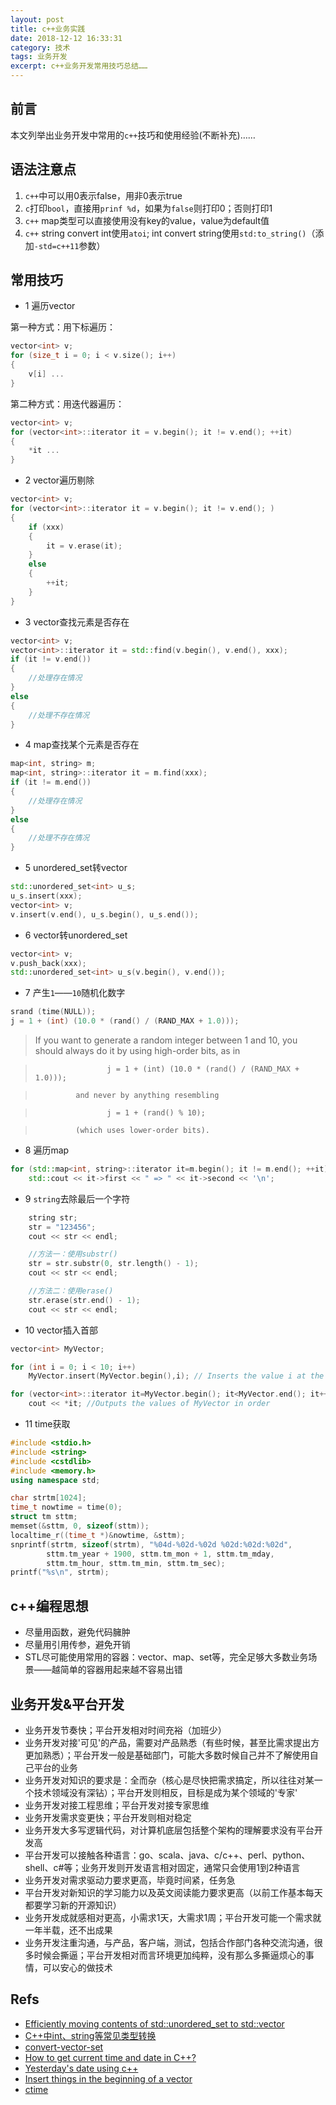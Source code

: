 ```yaml
---
layout: post
title: c++业务实践
date: 2018-12-12 16:33:31
category: 技术
tags: 业务开发
excerpt: c++业务开发常用技巧总结……
---
```


## 前言

本文列举出业务开发中常用的`c++`技巧和使用经验(不断补充)……

## 语法注意点

1. `c++`中可以用0表示false，用非0表示true
2. `c`打印`bool`，直接用`prinf %d`，如果为`false`则打印0；否则打印1
3. `c++` map类型可以直接使用没有key的value，value为default值
4. `c++` string convert int使用`atoi`; int convert string使用`std:to_string()`（添加`-std=c++11`参数）

## 常用技巧

* 1 遍历vector

第一种方式：用下标遍历：
```c++
vector<int> v;
for (size_t i = 0; i < v.size(); i++)
{
    v[i] ...
}
```

第二种方式：用迭代器遍历：
```c++
vector<int> v;
for (vector<int>::iterator it = v.begin(); it != v.end(); ++it)
{
    *it ...
}
```

* 2 vector遍历剔除

```c++
vector<int> v;
for (vector<int>::iterator it = v.begin(); it != v.end(); )
{
    if (xxx)
    {
        it = v.erase(it);
    }
    else
    {
        ++it;
    }
}
```

* 3 vector查找元素是否存在

```c++
vector<int> v;
vector<int>::iterator it = std::find(v.begin(), v.end(), xxx);
if (it != v.end())
{
    //处理存在情况
}
else
{
    //处理不存在情况
}
```

* 4 map查找某个元素是否存在

```c++
map<int, string> m;
map<int, string>::iterator it = m.find(xxx);
if (it != m.end())
{
    //处理存在情况
}
else
{
    //处理不存在情况
}
```

* 5 unordered_set转vector

```c++
std::unordered_set<int> u_s;
u_s.insert(xxx);
vector<int> v;
v.insert(v.end(), u_s.begin(), u_s.end());
```

* 6 vector转unordered_set

```c++
vector<int> v;
v.push_back(xxx);
std::unordered_set<int> u_s(v.begin(), v.end());
```

* 7 产生`1`——`10`随机化数字

```c++
srand (time(NULL));
j = 1 + (int) (10.0 * (rand() / (RAND_MAX + 1.0)));
```

> If you want to generate a random integer between 1 and 10, you should always do it by using high-order bits, as in

>                     j = 1 + (int) (10.0 * (rand() / (RAND_MAX + 1.0)));

>              and never by anything resembling

>                     j = 1 + (rand() % 10);

>              (which uses lower-order bits).

* 8 遍历map

```c++
for (std::map<int, string>::iterator it=m.begin(); it != m.end(); ++it)
    std::cout << it->first << " => " << it->second << '\n';
```

* 9 `string`去除最后一个字符

```c++
    string str;
    str = "123456";
    cout << str << endl;

    //方法一：使用substr()
    str = str.substr(0, str.length() - 1);
    cout << str << endl;

    //方法二：使用erase()
    str.erase(str.end() - 1);
    cout << str << endl;
```

* 10 vector插入首部

```c++
vector<int> MyVector;

for (int i = 0; i < 10; i++)
    MyVector.insert(MyVector.begin(),i); // Inserts the value i at the start of the array 10 times.

for (vector<int>::iterator it=MyVector.begin(); it<MyVector.end(); it++)
    cout << *it; //Outputs the values of MyVector in order 
```

* 11 time获取

```c++
#include <stdio.h>
#include <string>
#include <cstdlib>
#include <memory.h>
using namespace std;

char strtm[1024];
time_t nowtime = time(0);
struct tm sttm;
memset(&sttm, 0, sizeof(sttm));
localtime_r((time_t *)&nowtime, &sttm);
snprintf(strtm, sizeof(strtm), "%04d-%02d-%02d %02d:%02d:%02d",
        sttm.tm_year + 1900, sttm.tm_mon + 1, sttm.tm_mday,
        sttm.tm_hour, sttm.tm_min, sttm.tm_sec);
printf("%s\n", strtm);
```

## c++编程思想

* 尽量用函数，避免代码臃肿
* 尽量用引用传参，避免开销
* STL尽可能使用常用的容器：vector、map、set等，完全足够大多数业务场景——越简单的容器用起来越不容易出错

## 业务开发&平台开发

* 业务开发节奏快；平台开发相对时间充裕（加班少）
* 业务开发对接'可见'的产品，需要对产品熟悉（有些时候，甚至比需求提出方更加熟悉）；平台开发一般是基础部门，可能大多数时候自己并不了解使用自己平台的业务
* 业务开发对知识的要求是：全而杂（核心是尽快把需求搞定，所以往往对某一个技术领域没有深钻）；平台开发则相反，目标是成为某个领域的'专家'
* 业务开发对接工程思维；平台开发对接专家思维
* 业务开发需求变更快；平台开发则相对稳定
* 业务开发大多写逻辑代码，对计算机底层包括整个架构的理解要求没有平台开发高
* 平台开发可以接触各种语言：go、scala、java、c/c++、perl、python、shell、c#等；业务开发则开发语言相对固定，通常只会使用1到2种语言
* 业务开发对需求驱动力要求更高，毕竟时间紧，任务急
* 平台开发对新知识的学习能力以及英文阅读能力要求更高（以前工作基本每天都要学习新的开源知识）
* 业务开发成就感相对更高，小需求1天，大需求1周；平台开发可能一个需求就一年半载，还不出成果
* 业务开发注重沟通，与产品，客户端，测试，包括合作部门各种交流沟通，很多时候会撕逼；平台开发相对而言环境更加纯粹，没有那么多撕逼烦心的事情，可以安心的做技术

## Refs

* [Efficiently moving contents of std::unordered_set to std::vector](https://stackoverflow.com/questions/42519867/efficiently-moving-contents-of-stdunordered-set-to-stdvector)
* [C++中int、string等常见类型转换](https://www.cnblogs.com/gaobw/p/7070622.html)
* [convert-vector-set](https://www.techiedelight.com/convert-vector-set-cpp/)
* [How to get current time and date in C++?](https://stackoverflow.com/questions/997946/how-to-get-current-time-and-date-in-c)
* [Yesterday's date using c++](https://www.daniweb.com/programming/software-development/threads/506043/yesterday-s-date-using-c)
* [Insert things in the beginning of a vector](http://www.cplusplus.com/forum/beginner/60348/)
* [ctime](http://www.cplusplus.com/reference/ctime/tm/)